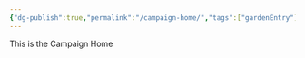 ```yaml
---
{"dg-publish":true,"permalink":"/campaign-home/","tags":["gardenEntry"]}
---
```



This is the Campaign Home